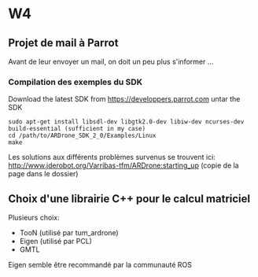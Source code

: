 # W4

## Projet de mail à Parrot

Avant de leur envoyer un mail, on doit un peu plus s'informer ...

### Compilation des exemples du SDK

Download the latest SDK from https://developpers.parrot.com
untar the SDK

```
sudo apt-get install libsdl-dev libgtk2.0-dev libiw-dev ncurses-dev build-essential (sufficient in my case)
cd /path/to/ARDrone_SDK_2_0/Examples/Linux
make
```

Les solutions aux différents problèmes survenus se trouvent ici:
http://www.jderobot.org/Varribas-tfm/ARDrone:starting_up
(copie de la page dans le dossier)

## Choix d'une librairie C++ pour le calcul matriciel

Plusieurs choix:
 * TooN (utilisé par tum_ardrone)
 * Eigen (utilisé par PCL)
 * GMTL

Eigen semble être recommandé par la communauté ROS
